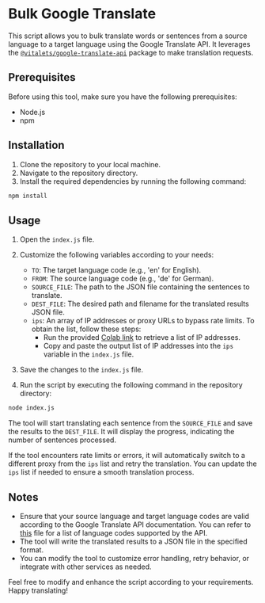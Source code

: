 
# Bulk Google Translate

This script allows you to bulk translate words or sentences from a source language to a target language using the Google Translate API. It leverages the [`@vitalets/google-translate-api`](https://www.npmjs.com/package/@vitalets/google-translate-api) package to make translation requests.

## Prerequisites

Before using this tool, make sure you have the following prerequisites:

- Node.js 
- npm
## Installation

1. Clone the repository to your local machine.
2. Navigate to the repository directory.
3. Install the required dependencies by running the following command:

```bash
npm install
```

## Usage

1. Open the `index.js` file.
2. Customize the following variables according to your needs:

   - `TO`: The target language code (e.g., 'en' for English).
   - `FROM`: The source language code (e.g., 'de' for German).
   - `SOURCE_FILE`: The path to the JSON file containing the sentences to translate.
   - `DEST_FILE`: The desired path and filename for the translated results JSON file.
   - `ips`: An array of IP addresses or proxy URLs to bypass rate limits. To obtain the list, follow these steps:
     - Run the provided [Colab link](https://colab.research.google.com/drive/1Ud7b31vAhg-s_inMD6TXXPKIbzk9S8ls?usp=sharing) to retrieve a list of IP addresses.
     - Copy and paste the output list of IP addresses into the `ips` variable in the `index.js` file.

3. Save the changes to the `index.js` file.
4. Run the script by executing the following command in the repository directory:

```bash
node index.js
```

The tool will start translating each sentence from the `SOURCE_FILE` and save the results to the `DEST_FILE`. It will display the progress, indicating the number of sentences processed.

If the tool encounters rate limits or errors, it will automatically switch to a different proxy from the `ips` list and retry the translation. You can update the `ips` list if needed to ensure a smooth translation process.

## Notes

- Ensure that your source language and target language codes are valid according to the Google Translate API documentation. You can refer to [this](https://github.com/itsecurityco/to-google-translate/blob/master/supported_languages.json) file for a list of language codes supported by the API.
- The tool will write the translated results to a JSON file in the specified format.
- You can modify the tool to customize error handling, retry behavior, or integrate with other services as needed.

Feel free to modify and enhance the script according to your requirements. Happy translating!
